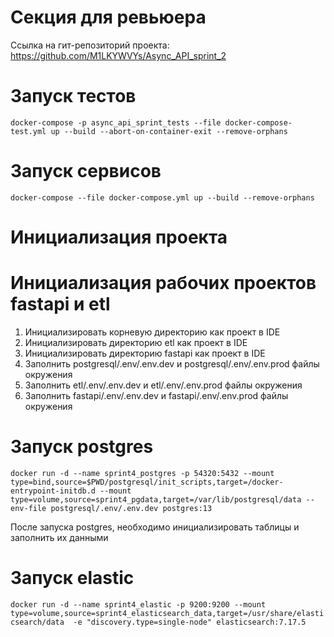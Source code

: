 # Секция для ревьюера

Ссылка на гит-репозиторий проекта: 
https://github.com/M1LKYWVYs/Async_API_sprint_2

# Запуск тестов
`docker-compose -p async_api_sprint_tests --file docker-compose-test.yml up --build --abort-on-container-exit --remove-orphans`

# Запуск сервисов
`docker-compose --file docker-compose.yml up --build --remove-orphans`


# Инициализация проекта

# Инициализация рабочих проектов fastapi и etl

1. Инициализировать корневую директорию как проект в IDE
2. Инициализировать директорию etl как проект в IDE
3. Инициализировать директорию fastapi как проект в IDE
4. Заполнить postgresql/.env/.env.dev и postgresql/.env/.env.prod файлы окружения
5. Заполнить etl/.env/.env.dev и etl/.env/.env.prod файлы окружения
6. Заполнить fastapi/.env/.env.dev и fastapi/.env/.env.prod файлы окружения

# Запуск postgres

`docker run -d --name sprint4_postgres -p 54320:5432 --mount type=bind,source=$PWD/postgresql/init_scripts,target=/docker-entrypoint-initdb.d --mount type=volume,source=sprint4_pgdata,target=/var/lib/postgresql/data --env-file postgresql/.env/.env.dev postgres:13`

После запуска postgres, необходимо инициализировать таблицы и заполнить их данными

# Запуск elastic

`docker run -d --name sprint4_elastic -p 9200:9200 --mount type=volume,source=sprint4_elasticsearch_data,target=/usr/share/elasticsearch/data  -e "discovery.type=single-node" elasticsearch:7.17.5`
